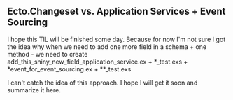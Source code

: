 ## Ecto.Changeset vs. Application Services + Event Sourcing


I hope this TIL will be finished some day. Because for now I'm not sure I got the idea why when we need to add one more field in a schema + one method - we need to create add_this_shiny_new_field_application_service.ex + *_test.exs + *event_for_event_sourcing.ex + **_test.exs

I can't catch the idea of this approach. I hope I will get it soon and summarize it here.
